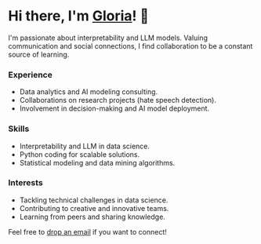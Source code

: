 # Hi there, I'm [Gloria](https://glorelvalle.github.io)! 👋
I'm passionate about interpretability and LLM models. Valuing communication and social connections, I find collaboration to be a constant source of learning.

### Experience
- Data analytics and AI modeling consulting.
- Collaborations on research projects (hate speech detection).
- Involvement in decision-making and AI model deployment.

### Skills
- Interpretability and LLM in data science.
- Python coding for scalable solutions.
- Statistical modeling and data mining algorithms.

### Interests
- Tackling technical challenges in data science.
- Contributing to creative and innovative teams.
- Learning from peers and sharing knowledge.

Feel free to [drop an email](mailto:glorelvalle@gmail.com) if you want to connect!